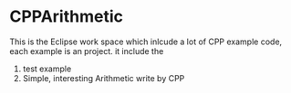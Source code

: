 # CPPArithmetic

This is the Eclipse work space which inlcude a lot of CPP example code, each example is an project.
it include the 
1. test example
2. Simple, interesting Arithmetic write by CPP
